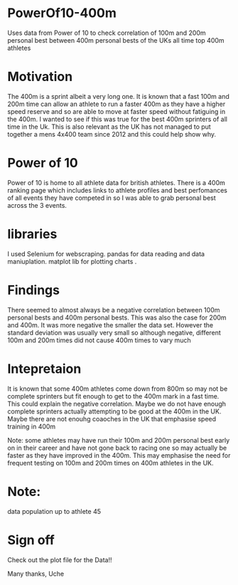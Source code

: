 # PowerOf10-400m
Uses data from Power of 10 to check correlation of 100m and 200m personal best between 400m personal bests of the UKs all time top 400m athletes


# Motivation
The 400m is a sprint albeit a very long one. It is known that a fast 100m and 200m time can allow an athlete to run a faster 400m as they have a higher speed reserve and so are able to move at faster speed without fatiguing in the 400m. 
I wanted to see if this was true for the best 400m sprinters of all time in the Uk. 
This is also relevant as the UK has not managed to put together a mens 4x400 team since 2012 and this could help show why.

# Power of 10
Power of 10 is home to all athlete data for british athletes. 
There is a 400m ranking page which includes links to athlete profiles and best perfomances of all events they have competed in so I was able to grab personal best across the 3 events.

# libraries
I used Selenium for webscraping.
pandas for data reading and data maniuplation.
matplot lib for plotting charts .

# Findings
There seemed to almost always be a negative correlation between 100m personal bests and 400m personal bests. This was also the case for 200m and 400m.
It was more negative the smaller the data set.
However the standard deviation was usually very small so although negative, different 100m and 200m times did not cause 400m times to vary much

# Intepretaion
It is known that some 400m athletes come down from 800m so may not be complete sprinters but fit enough to get to the 400m mark in a fast time. This could explain the negative correlation. 
Maybe we do not have enough complete sprinters actually attempting to be good at the 400m in the UK. 
Maybe there are not enouhg coaoches in the UK that emphasise speed training in 400m 

Note: some athletes may have run their 100m and 200m personal best early on in their career and have not gone back to racing one so may actually be faster as they have improved in the 400m. This may emphasise the need for frequent testing on 100m and 200m times on 400m athletes in the UK.

# Note:
data population up to athlete 45
# Sign off
Check out the plot file for the Data!!

Many thanks,
Uche
